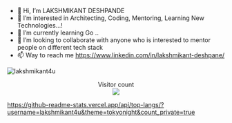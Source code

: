 - 👋 Hi, I’m LAKSHMIKANT DESHPANDE
- 👀 I’m interested in Architecting, Coding, Mentoring, Learning New Technologies...!
- 🌱 I’m currently learning Go ..
- 💞️ I’m looking to collaborate with anyone who is interested to mentor people on different tech stack
- 📫 Way to reach me https://www.linkedin.com/in/lakshmikant-deshpane/

<!---
lakshmikant4u/lakshmikant4u is a ✨ special ✨ repository because its `README.md` (this file) appears on your GitHub profile.
You can click the Preview link to take a look at your changes.
--->

![lakshmikant4u](https://user-images.githubusercontent.com/8243181/204267332-2819b03a-fdad-400f-b721-3457a03df82e.svg)

<p align="center"> 
  Visitor count<br>
  <img src="https://profile-counter.glitch.me/lakshmikant4u/count.svg" />
</p>

https://github-readme-stats.vercel.app/api/top-langs/?username=lakshmikant4u&theme=tokyonight&count_private=true
